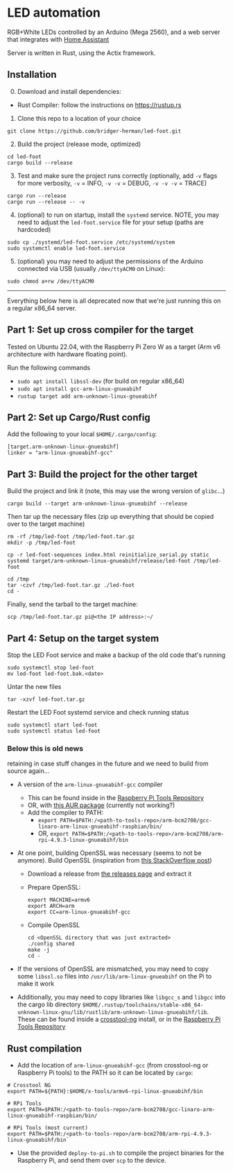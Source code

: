 # LED automation
RGB+White LEDs controlled by an Arduino (Mega 2560), and a web server that integrates with [Home Assistant](https://homeassistant.io)

Server is written in Rust, using the Actix framework.

## Installation

0. Download and install dependencies:
- Rust Compiler: follow the instructions on <https://rustup.rs>

1. Clone this repo to a location of your choice

```
git clone https://github.com/bridger-herman/led-foot.git
```

2. Build the project (release mode, optimized)

```
cd led-foot
cargo build --release
```

3. Test and make sure the project runs correctly (optionally, add `-v` flags for
more verbosity, `-v` = INFO, `-v -v`  = DEBUG, `-v -v -v` = TRACE)

```
cargo run --release
cargo run --release -- -v
```

4.  (optional) to run on startup, install the `systemd` service. NOTE, you may
need to adjust the `led-foot.service` file for your setup (paths are hardcoded)

```
sudo cp ./systemd/led-foot.service /etc/systemd/system
sudo systemctl enable led-foot.service
```

5. (optional) you may need to adjust the permissions of the Arduino connected
via USB (usually `/dev/ttyACM0` on Linux):

```
sudo chmod a+rw /dev/ttyACM0
```

---

Everything below here is all deprecated now that we're just running this on a regular x86_64 server.

## Part 1: Set up cross compiler for the target

Tested on Ubuntu 22.04, with the Raspberry Pi Zero W as a target (Arm v6 architecture with hardware floating point).

Run the following commands

- `sudo apt install libssl-dev` (for build on regular x86_64)
- `sudo apt install gcc-arm-linux-gnueabihf`
- `rustup target add arm-unknown-linux-gnueabihf`


## Part 2: Set up Cargo/Rust config

Add the following to your local `$HOME/.cargo/config`:

```
[target.arm-unknown-linux-gnueabihf]
linker = "arm-linux-gnueabihf-gcc"
```


## Part 3: Build the project for the other target


Build the project and link it (note, this may use the wrong version of `glibc`...)
```
cargo build --target arm-unknown-linux-gnueabihf --release
```

Then tar up the necessary files (zip up everything that should be copied over to the target machine)

```
rm -rf /tmp/led-foot /tmp/led-foot.tar.gz
mkdir -p /tmp/led-foot

cp -r led-foot-sequences index.html reinitialize_serial.py static systemd target/arm-unknown-linux-gnueabihf/release/led-foot /tmp/led-foot

cd /tmp
tar -czvf /tmp/led-foot.tar.gz ./led-foot
cd -
```


Finally, send the tarball to the target machine:

```
scp /tmp/led-foot.tar.gz pi@<the IP address>:~/
```


## Part 4: Setup on the target system


Stop the LED Foot service and make a backup of the old code that's running

```
sudo systemctl stop led-foot
mv led-foot led-foot.bak.<date>
```

Untar the new files

```
tar -xzvf led-foot.tar.gz
```

Restart the LED Foot systemd service and check running status

```
sudo systemctl start led-foot
sudo systemctl status led-foot
```





### Below this is old news

retaining in case stuff changes in the future and we need to build from source again...

- A version of the `arm-linux-gnueabihf-gcc` compiler
  - This can be found inside in the [Raspberry Pi Tools
  Repository](https://github.com/raspberrypi/tools)
  - OR, with [this AUR
    package](https://aur.archlinux.org/packages/arm-linux-gnueabihf-gcc-linaro-bin/)
    (currently not working?)
  - Add the compiler to PATH:
    - `export
      PATH=$PATH:/<path-to-tools-repo>/arm-bcm2708/gcc-linaro-arm-linux-gnueabihf-raspbian/bin/`
    - OR, `export
      PATH=$PATH:/<path-to-tools-repo>/arm-bcm2708/arm-rpi-4.9.3-linux-gnueabihf/bin`
- At one point, building OpenSSL was necessary (seems to not be anymore). Build
OpenSSL (inspiration from [this StackOverflow
post](https://stackoverflow.com/a/37378989))
    - Download a release from [the releases page](https://github.com/openssl/openssl/releases) and extract it
    - Prepare OpenSSL:

        ```
        export MACHINE=armv6
        export ARCH=arm
        export CC=arm-linux-gnueabihf-gcc
        ```

    - Compile OpenSSL

        ```
        cd <OpenSSL directory that was just extracted>
        ./config shared
        make -j
        cd -
        ```

- If the versions of OpenSSL are mismatched, you may need to copy some
  `libssl.so` files into `/usr/lib/arm-linux-gnueabihf` on the Pi to make it work

- Additionally, you may need to copy libraries like `libgcc_s` and `libgcc` into
the cargo lib directory
`$HOME/.rustup/toolchains/stable-x86_64-unknown-linux-gnu/lib/rustlib/arm-unknown-linux-gnueabihf/lib`.
These can be found inside a [crosstool-ng](http://crosstool-ng.github.io/)
install, or in the [Raspberry Pi Tools
Repository](https://github.com/raspberrypi/tools)


## Rust compilation

- Add the location of `arm-linux-gnueabihf-gcc` (from crosstool-ng or
  Raspberry Pi tools) to the PATH so it can be located by `cargo`:

```
# Crosstool NG
export PATH=${PATH}:$HOME/x-tools/armv6-rpi-linux-gnueabihf/bin

# RPi Tools
export PATH=$PATH:/<path-to-tools-repo>/arm-bcm2708/gcc-linaro-arm-linux-gnueabihf-raspbian/bin/

# RPi Tools (most current)
export PATH=$PATH:/<path-to-tools-repo>/arm-bcm2708/arm-rpi-4.9.3-linux-gnueabihf/bin`
```

- Use the provided `deploy-to-pi.sh` to compile the project binaries for the
  Raspberry Pi, and send them over `scp` to the device.
